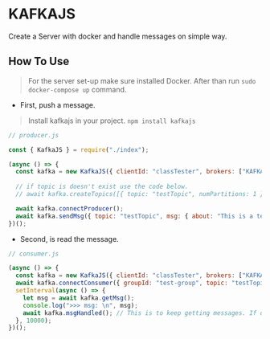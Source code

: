 # KAFKAJS

Create a Server with docker and handle messages on simple way.

## How To Use

> For the server set-up make sure installed Docker. After than run `sudo docker-compose up` command.

- First, push a message.

> Install kafkajs in your project. `npm install kafkajs`

```js
// producer.js

const { KafkaJS } = require("./index");

(async () => {
  const kafka = new KafkaJS({ clientId: "classTester", brokers: ["KAFKA-SERVER-IP:9092"] }); //TODO: Enter Kafka Server ip address.
  
  // if topic is doesn't exist use the code below.
  // await kafka.createTopics([{ topic: "testTopic", numPartitions: 1 }]);

  await kafka.connectProducer();
  await kafka.sendMsg({ topic: "testTopic", msg: { about: "This is a test message.", date: Date.now() } });
})();
```

- Second, is read the message.

```js
// consumer.js

(async () => {
  const kafka = new KafkaJS({ clientId: "classTester", brokers: ["KAFKA-SERVER-IP:9092"] }); //TODO: Enter Kafka Server ip address.
  await kafka.connectConsumer({ groupId: "test-group", topic: "testTopic" });
  setInterval(async () => {
    let msg = await kafka.getMsg();
    console.log(">>> msg: \n", msg);
    await kafka.msgHandled(); // This is to keep getting messages. If doesn't use this function, You're taken every time same message.
  }, 10000);
})();
```

